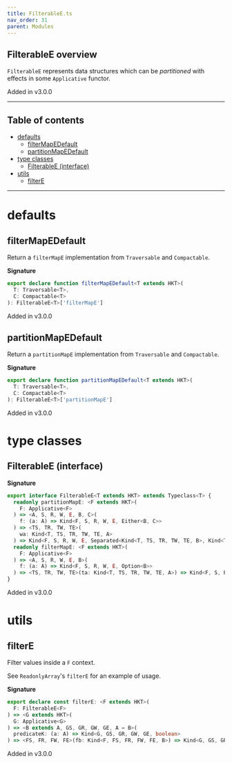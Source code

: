 ```yaml
---
title: FilterableE.ts
nav_order: 31
parent: Modules
---
```


## FilterableE overview

`FilterableE` represents data structures which can be _partitioned_ with effects in some `Applicative` functor.

Added in v3.0.0

---

<h2 class="text-delta">Table of contents</h2>

- [defaults](#defaults)
  - [filterMapEDefault](#filtermapedefault)
  - [partitionMapEDefault](#partitionmapedefault)
- [type classes](#type-classes)
  - [FilterableE (interface)](#filterablee-interface)
- [utils](#utils)
  - [filterE](#filtere)

---

# defaults

## filterMapEDefault

Return a `filterMapE` implementation from `Traversable` and `Compactable`.

**Signature**

```ts
export declare function filterMapEDefault<T extends HKT>(
  T: Traversable<T>,
  C: Compactable<T>
): FilterableE<T>['filterMapE']
```

Added in v3.0.0

## partitionMapEDefault

Return a `partitionMapE` implementation from `Traversable` and `Compactable`.

**Signature**

```ts
export declare function partitionMapEDefault<T extends HKT>(
  T: Traversable<T>,
  C: Compactable<T>
): FilterableE<T>['partitionMapE']
```

Added in v3.0.0

# type classes

## FilterableE (interface)

**Signature**

```ts
export interface FilterableE<T extends HKT> extends Typeclass<T> {
  readonly partitionMapE: <F extends HKT>(
    F: Applicative<F>
  ) => <A, S, R, W, E, B, C>(
    f: (a: A) => Kind<F, S, R, W, E, Either<B, C>>
  ) => <TS, TR, TW, TE>(
    wa: Kind<T, TS, TR, TW, TE, A>
  ) => Kind<F, S, R, W, E, Separated<Kind<T, TS, TR, TW, TE, B>, Kind<T, TS, TR, TW, TE, C>>>
  readonly filterMapE: <F extends HKT>(
    F: Applicative<F>
  ) => <A, S, R, W, E, B>(
    f: (a: A) => Kind<F, S, R, W, E, Option<B>>
  ) => <TS, TR, TW, TE>(ta: Kind<T, TS, TR, TW, TE, A>) => Kind<F, S, R, W, E, Kind<T, TS, TR, TW, TE, B>>
}
```

Added in v3.0.0

# utils

## filterE

Filter values inside a `F` context.

See `ReadonlyArray`'s `filterE` for an example of usage.

**Signature**

```ts
export declare const filterE: <F extends HKT>(
  F: FilterableE<F>
) => <G extends HKT>(
  G: Applicative<G>
) => <B extends A, GS, GR, GW, GE, A = B>(
  predicateK: (a: A) => Kind<G, GS, GR, GW, GE, boolean>
) => <FS, FR, FW, FE>(fb: Kind<F, FS, FR, FW, FE, B>) => Kind<G, GS, GR, GW, GE, Kind<F, FS, FR, FW, FE, B>>
```

Added in v3.0.0
